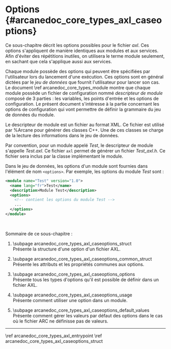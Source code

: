 # Options {#arcanedoc_core_types_axl_caseoptions}

Ce sous-chapitre décrit les options possibles pour le fichier *axl*. Ces options
s'appliquent de manière identiques aux modules et aux services. Afin
d'éviter des répétitions inutiles, on utilisera le terme module
seulement, en sachant que cela s'applique aussi aux services.

Chaque module possède des options qui peuvent être spécifiées
par l'utilisateur lors du lancement d'une exécution. Ces options sont en
général dictées par le *jeu de données* que fournit
l'utilisateur pour lancer son cas. Le document \ref arcanedoc_core_types_module 
montre que chaque module possède un fichier de configuration nommé
*descripteur de module* composé de 3 parties : 
les variables, les points d'entrée et les options de configuration.
Le présent document s'intéresse à la partie concernant les
options de configuration qui vont permettre de définir la grammaire
du jeu de données du module.

Le descripteur de module est un fichier au format XML. Ce fichier 
est utilisé par %Arcane pour générer des classes C++. Une de ces
classes se charge de la lecture des informations dans le jeu
de données.

Par convention, pour un module appelé *Test*, le descripteur
de module s'appelle *Test.axl*. Ce fichier `axl` permet de générer un fichier
*Test_axl.h*. Ce fichier sera inclus par la classe implémentant le module.

Dans le jeu de données, les options d'un module sont fournies
dans l'élément de nom `<options>`. Par exemple, les options
du module *Test* sont :

```xml
<module name="Test" version="1.0">
  <name lang="fr">Test</name>
  <description>Module Test</description>
  <options>
    <!-- contient les options du module Test -->
    ...
  </options>
</module>
```

<br>

Sommaire de ce sous-chapitre :

1. \subpage arcanedoc_core_types_axl_caseoptions_struct <br>
  Présente la structure d'une option d'un fichier AXL.

2. \subpage arcanedoc_core_types_axl_caseoptions_common_struct <br>
  Présente les attributs et les propriétés communes aux options.

3. \subpage arcanedoc_core_types_axl_caseoptions_options <br>
  Présente tous les types d'options qu'il est possible de définir dans un fichier AXL.

4. \subpage arcanedoc_core_types_axl_caseoptions_usage <br>
  Présente comment utiliser une option dans un module.

5. \subpage arcanedoc_core_types_axl_caseoptions_default_values <br>
  Présente comment gérer les valeurs par défaut des options dans le cas où
  le fichier ARC ne définisse pas de valeurs.




____

<div class="section_buttons">
<span class="back_section_button">
\ref arcanedoc_core_types_axl_entrypoint
</span>
<span class="next_section_button">
\ref arcanedoc_core_types_axl_caseoptions_struct
</span>
</div>
